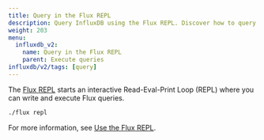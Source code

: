 ```yaml
---
title: Query in the Flux REPL
description: Query InfluxDB using the Flux REPL. Discover how to query data in InfluxDB 2.5 using the Flux REPL.
weight: 203
menu:
  influxdb_v2:
    name: Query in the Flux REPL
    parent: Execute queries
influxdb/v2/tags: [query]
---
```


The [Flux REPL](/influxdb/v2/tools/flux-repl/) starts an interactive
Read-Eval-Print Loop (REPL) where you can write and execute Flux queries.

```sh
./flux repl
```

For more information, see [Use the Flux REPL](/influxdb/v2/tools/flux-repl/).
